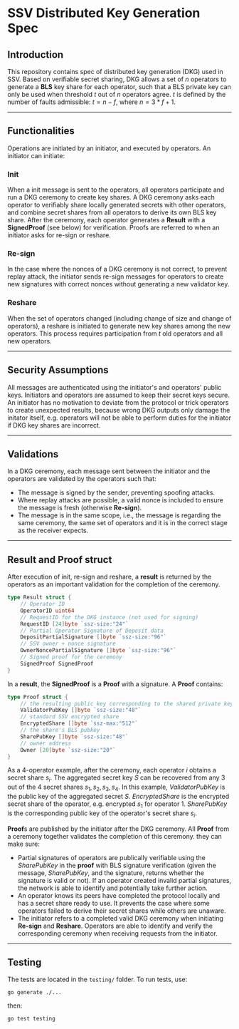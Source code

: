 # SSV Distributed Key Generation Spec

## Introduction
This repository contains spec of distributed key generation (DKG) used in SSV. Based on verifiable secret sharing, DKG allows a set of *n* operators to generate a  **BLS** key share for each operator, such that a BLS private key can only be used when threshold $t$ out of $n$ operators agree. $t$ is defined by the number of faults admissible: $t = n - f$, where $n = 3 * f + 1$.

---

## Functionalities
Operations are initiated by an initiator, and executed by operators. An initiator can initiate:

### Init
When a init message is sent to the operators, all operators participate and run a DKG ceremony to create key shares. A DKG ceremony asks each operator to verifiably share locally generated secrets with other operators, and combine secret shares from all operators to derive its own BLS key share. After the ceremony, each operator generates a **Result** with a **SignedProof** (see below) for verification. Proofs are referred to when an initiator asks for re-sign or reshare. 

### Re-sign
In the case where the nonces of a DKG ceremony is not correct, to prevent replay attack, the initiator sends re-sign messages for operators to create new signatures with correct nonces without generating a new validator key. 

### Reshare
When the set of operators changed (including change of size and change of operators), a reshare is initiated to generate new key shares among the new operators. This process requires participation from *t* old operators and all new operators. 

---

## Security Assumptions
All messages are authenticated using the initiator's and operators' public keys. Initiators and operators are assumed to keep their secret keys secure. An initiator has no motivation to deviate from the protocol or trick operators to create unexpected results, because wrong DKG outputs only damage the initator itself, e.g. operators will not be able to perform duties for the initiator if DKG key shares are incorrect. 

---

## Validations
In a DKG ceremony, each message sent between the initiator and the operators are validated by the operators such that:
- The message is signed by the sender, preventing spoofing attacks.
- Where replay attacks are possible, a valid nonce is included to ensure the message is fresh (otherwise **Re-sign**).
- The message is in the same scope, i.e., the message is regarding the same ceremony, the same set of operators and it is in the correct stage as the receiver expects.

---

## Result and Proof struct
After execution of init, re-sign and reshare, a **result** is returned by the operators as an important validation for the completion of the ceremony.
```go
type Result struct {
	// Operator ID
	OperatorID uint64
	// RequestID for the DKG instance (not used for signing)
	RequestID [24]byte `ssz-size:"24"`
	// Partial Operator Signature of Deposit data
	DepositPartialSignature []byte `ssz-size:"96"`
	// SSV owner + nonce signature
	OwnerNoncePartialSignature []byte `ssz-size:"96"`
	// Signed proof for the ceremony
	SignedProof SignedProof
}
```

In a **result**, the **SignedProof** is a **Proof** with a signature. A **Proof** contains:
```go
type Proof struct {
	// the resulting public key corresponding to the shared private key
	ValidatorPubKey []byte `ssz-size:"48"`
	// standard SSV encrypted share
	EncryptedShare []byte `ssz-max:"512"`
	// the share's BLS pubkey
	SharePubKey []byte `ssz-size:"48"`
	// owner address
	Owner [20]byte `ssz-size:"20"`
}
```
As a 4-operator example, after the ceremony, each operator $i$ obtains a secret share $s_i$. The aggregated secret key $S$ can be recovered from any 3 out of the 4 secret shares $s_1, s_2, s_3, s_4$. In this example, *ValidatorPubKey* is the public key of the aggregated secret $S$. *EncryptedShare* is the encrypted secret share of the operator, e.g. encrypted $s_1$ for operator 1. *SharePubKey* is the corresponding public key of the operator's secret share $s_i$. 

**Proof**s are published by the initiator after the DKG ceremony. All **Proof** from a ceremony together validates the completion of this ceremony. they can make sure:
- Partial signatures of operators are publically verifiable using the *SharePubKey* in the **proof** with BLS signature verification (given the message, *SharePubKey*, and the signature, returns whether the signature is valid or not). If an operator created invalid partial signatures, the network is able to identify and potentially take further action.
- An operator knows its peers have completed the protocol locally and has a secret share ready to use. It prevents the case where some operators failed to derive their secret shares while others are unaware.
- The initiator refers to a completed valid DKG ceremony when initiating **Re-sign** and **Reshare**. Operators are able to identify and verify the corresponding ceremony when receiving requests from the initiator.


---

## Testing
The tests are located in the `testing/` folder. To run tests, use:
```shell
go generate ./...
```
then:
```shell
go test testing
```

